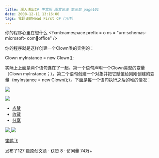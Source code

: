 ```yaml
---
title: 深入浅出C# 中文版 图文皆译 第三章 page101
date: 2008-12-11 13:16:00
tags: 我翻译的Head First C#（习作）
---
```

你的程序心里在想什么  <?xml:namespace prefix = o ns = "urn:schemas-microsoft-
com:office:office" />

你的程序就是这样创建一个Clown类的实例的：

Clown myInstance = new Clown();

实际上上面是两个语句连在了一起。第一个语句声明一个Clown类型的变量（Clown
myInstance；）。第二个语句创建一个对象并把它赋值给刚刚创建的变量（myInstance = new
Clown();）。下面是每一个语句执行之后的堆的情况：

![](https://p-blog.csdn.net/images/p_blog_csdn_net/cuipengfei1/EntryImages/20081211/%E6%88%AA%E5%9B%BE00633645981939085000.jpg)

![](https://p-blog.csdn.net/images/p_blog_csdn_net/cuipengfei1/EntryImages/20081211/%E6%88%AA%E5%9B%BE01633645981940491250.jpg)

  * [ 点赞  ](javascript:;)
  * [ 收藏  ](javascript:;)
  * [ 分享 ](javascript:;)

[ ![](https://profile.csdnimg.cn/5/2/5/3_cuipengfei1)
![](https://g.csdnimg.cn/static/user-reg-year/1x/11.png)
](https://blog.csdn.net/cuipengfei1)

[ 崔鹏飞 ](https://blog.csdn.net/cuipengfei1)

发布了127 篇原创文章  ·  获赞 8  ·  访问量 74万+

